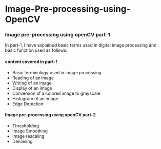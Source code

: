 # Image-Pre-processing-using-OpenCV
### Image pre-processing using openCV part-1
In part-1, I have explained basic terms used in digital image processing and basic function used as follows: 
#### content covered in part-1
* Basic terminology used in image processing
* Reading of an image 
* Writing of an image
* Display of an image
* Conversion of a colored image to grayscale
* Histogram of an image
* Edge Detection 

#### Image pre-processing using openCV part-2
* Thresholding
* Image Smoothing
* Image rescaling
* Denoising


